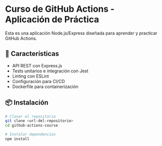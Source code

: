 # Curso de GitHub Actions - Aplicación de Práctica  

Esta es una aplicación Node.js/Express diseñada para aprender y practicar GitHub Actions.

## 🚀 Características

- API REST con Express.js
- Tests unitarios e integración con Jest
- Linting con ESLint
- Configuración para CI/CD
- Dockerfile para containerización

## 📦 Instalación

```bash
# Clonar el repositorio
git clone <url-del-repositorio>
cd github-actions-course

# Instalar dependencias
npm install
